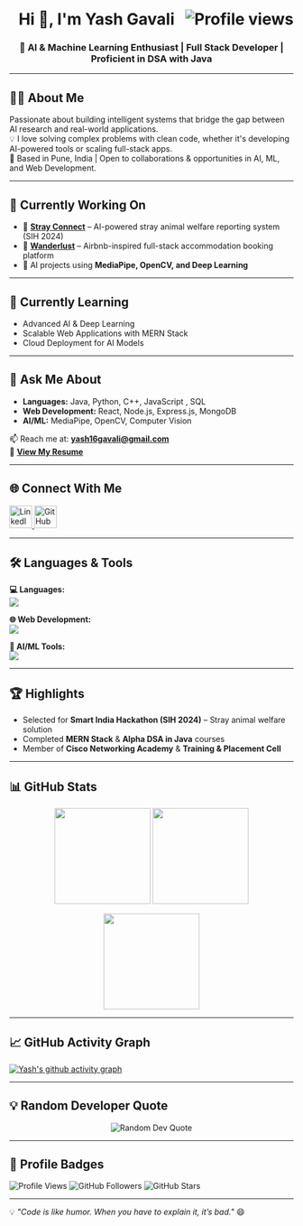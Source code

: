<h1 align="center">
  Hi 👋, I'm Yash Gavali
  <img align="right" src="https://komarev.com/ghpvc/?username=btwimyash&label=Profile%20views&color=0e75b6&style=flat" alt="Profile views"/>
</h1>

<h3 align="center">🚀 AI & Machine Learning Enthusiast | Full Stack Developer | Proficient in DSA with Java</h3>

---

## 👨‍💻 About Me  
Passionate about building intelligent systems that bridge the gap between AI research and real-world applications.  
💡 I love solving complex problems with clean code, whether it's developing AI-powered tools or scaling full-stack apps.  
📍 Based in Pune, India | Open to collaborations & opportunities in AI, ML, and Web Development.

---

## 🔭 Currently Working On
- 🐾 [**Stray Connect**](#) – AI-powered stray animal welfare reporting system (SIH 2024)
- 🏡 [**Wanderlust**](#) – Airbnb-inspired full-stack accommodation booking platform
- 🤖 AI projects using **MediaPipe, OpenCV, and Deep Learning**

---

## 🌱 Currently Learning
- Advanced AI & Deep Learning
- Scalable Web Applications with MERN Stack
- Cloud Deployment for AI Models

---

## 💬 Ask Me About
- **Languages:** Java, Python, C++, JavaScript , SQL
- **Web Development:** React, Node.js, Express.js, MongoDB  
- **AI/ML:** MediaPipe, OpenCV, Computer Vision  

📫 Reach me at: **yash16gavali@gmail.com**  
📄 [**View My Resume**](./Yash_Gavali_viit.pdf)

---

## 🌐 Connect With Me
<p align="left">
  <a href="https://www.linkedin.com/in/yash-gavali-5aa908290/" target="_blank">
    <img src="https://skillicons.dev/icons?i=linkedin" height="40" alt="LinkedIn"/>
  </a>
  <a href="https://github.com/btwimyash" target="_blank">
    <img src="https://skillicons.dev/icons?i=github" height="40" alt="GitHub"/>
  </a>
</p>

---

## 🛠 Languages & Tools
**💻 Languages:**  
<img src="https://skillicons.dev/icons?i=java,python,cpp,javascript,sql" />

**🌐 Web Development:**  
<img src="https://skillicons.dev/icons?i=react,nodejs,express,mongodb,html,css" />

**🧠 AI/ML Tools:**  
<img src="https://skillicons.dev/icons?i=tensorflow,pytorch,opencv" />

---

## 🏆 Highlights
- Selected for **Smart India Hackathon (SIH 2024)** – Stray animal welfare solution  
- Completed **MERN Stack** & **Alpha DSA in Java** courses  
- Member of **Cisco Networking Academy** & **Training & Placement Cell**

---

## 📊 GitHub Stats
<p align="center">
  <img src="https://github-readme-stats.vercel.app/api?username=btwimyash&show_icons=true&theme=tokyonight" height="170"/>
  <img src="https://github-readme-streak-stats.herokuapp.com?user=btwimyash&theme=tokyonight" height="170"/>
</p>

<p align="center">
  <img src="https://github-readme-stats.vercel.app/api/top-langs/?username=btwimyash&layout=compact&theme=tokyonight" height="170"/>
</p>

---

## 📈 GitHub Activity Graph
[![Yash's github activity graph](https://github-readme-activity-graph.vercel.app/graph?username=btwimyash&theme=tokyo-night)](https://github.com/ashutosh00710/github-readme-activity-graph)

---

## 💡 Random Developer Quote
<p align="center">
  <img src="https://quotes-github-readme.vercel.app/api?type=horizontal&theme=tokyonight" alt="Random Dev Quote"/>
</p>

---

## 📌 Profile Badges
![Profile Views](https://komarev.com/ghpvc/?username=btwimyash&color=0e75b6&style=flat)
![GitHub Followers](https://img.shields.io/github/followers/btwimyash?label=Followers&style=social)
![GitHub Stars](https://img.shields.io/github/stars/btwimyash?label=Stars&style=social)

---

💡 *"Code is like humor. When you have to explain it, it’s bad."* 😄
